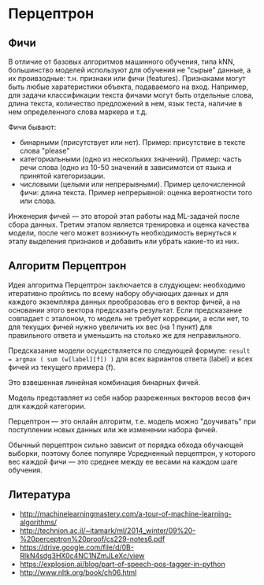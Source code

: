 # Перцептрон

## Фичи

В отличие от базовых алгоритмов машинного обучения, типа kNN, большинство моделей используют для обучения не "сырые" данные, а их проивзодные: т.н. признаки или фичи (features). Признаками могут быть любые харатеристики объекта, подаваемого на вход. Например, для задачи классификации текста фичами могут быть отдельные слова, длина текста, количество предложений в нем, язык теста, наличие в нем определенного слова маркера и т.д.

Фичи бывают:

- бинарными (присутствует или нет). Пример: присутствие в тексте слова "please"
- категориальными (одно из нескольких значений). Пример: часть речи слова (одно из 10-50 значений в зависимотси от языка и принятой категоризации.
- числовыми (целыми или непрерывными). Пример целочисленной фичи: длина текста. Пример непрерывной: оценка вероятности того или слова.

Инженерия фичей — это второй этап работы над ML-задачей после сбора данных. Третим этапом является тренировка и оценка качества модели, после чего может возникнуть необходимость вернуться к этапу выделения признаков и добавить или убрать какие-то из них.


## Алгоритм Перцептрон

Идея алгоритма Перцептрон заключается в слудующем: необходимо итеративно пройтись по всему набору обучающих данных и для каждого экземпляра данных преобразоваь его в вектор фичей, а на основании этого вектора предсказать результат. Если предсказание совпадает с эталоном, то модель не требует коррекции, а если нет, то для текущих фичей нужно увеличить их вес (на 1 пункт) для правильного ответа и уменьшить на столько же для неправильного.

Предсказание модели осуществляется по следующей формуле: `result = argmax ( sum (w[label][f]) )` для всех вариантов ответа (label) и всех фичей из текущего примера (f).

Это взвешенная линейная комбинация бинарных фичей.

Модель представляет из себя набор разреженных векторов весов фич для каждой категории.

Перцептрон — это онлайн алгоритм, т.е. модель можно "доучивать" при поступлении новых данных или же изменении набора фичей.

Обычный перцептрон сильно зависит от порядка обхода обучающей выборки, поэтому более популяре Усредненный перцептрон, у которого вес каждой фичи — это среднее между ее весами на каждом шаге обучения.


## Литература

- http://machinelearningmastery.com/a-tour-of-machine-learning-algorithms/
- http://technion.ac.il/~itamark/ml/2014_winter/09%20-%20perceptron%20proof/cs229-notes6.pdf
- https://drive.google.com/file/d/0B-RlkN4sdg3HX0c4NC1NZmJLeXc/view
- https://explosion.ai/blog/part-of-speech-pos-tagger-in-python
- http://www.nltk.org/book/ch06.html
